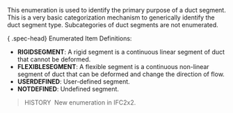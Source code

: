 ﻿This enumeration is used to identify the primary purpose of a duct segment. This is a very basic categorization mechanism to generically identify the duct segment type. Subcategories of duct segments are not enumerated.

{ .spec-head}
Enumerated Item Definitions:

* **RIGIDSEGMENT**: A rigid segment is a continuous linear segment of duct that cannot be deformed.
* **FLEXIBLESEGMENT**: A flexible segment is a continuous non-linear segment of duct that can be deformed and change the direction of flow.
* **USERDEFINED**: User-defined segment.
* **NOTDEFINED**: Undefined segment.

> HISTORY&nbsp; New enumeration in IFC2x2.